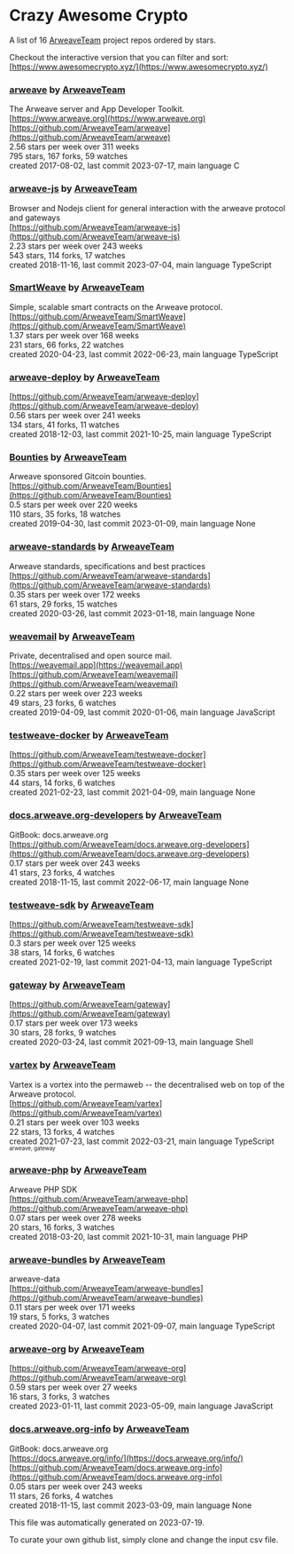 # Crazy Awesome Crypto
A list of 16 [ArweaveTeam](https://github.com/ArweaveTeam) project repos ordered by stars.  

Checkout the interactive version that you can filter and sort: 
[https://www.awesomecrypto.xyz/](https://www.awesomecrypto.xyz/)  


### [arweave](https://github.com/ArweaveTeam/arweave) by [ArweaveTeam](https://github.com/ArweaveTeam)  
The Arweave server and App Developer Toolkit.  
[https://www.arweave.org](https://www.arweave.org)  
[https://github.com/ArweaveTeam/arweave](https://github.com/ArweaveTeam/arweave)  
2.56 stars per week over 311 weeks  
795 stars, 167 forks, 59 watches  
created 2017-08-02, last commit 2023-07-17, main language C  


### [arweave-js](https://github.com/ArweaveTeam/arweave-js) by [ArweaveTeam](https://github.com/ArweaveTeam)  
Browser and Nodejs client for general interaction with the arweave protocol and gateways  
[https://github.com/ArweaveTeam/arweave-js](https://github.com/ArweaveTeam/arweave-js)  
2.23 stars per week over 243 weeks  
543 stars, 114 forks, 17 watches  
created 2018-11-16, last commit 2023-07-04, main language TypeScript  


### [SmartWeave](https://github.com/ArweaveTeam/SmartWeave) by [ArweaveTeam](https://github.com/ArweaveTeam)  
Simple, scalable smart contracts on the Arweave protocol.  
[https://github.com/ArweaveTeam/SmartWeave](https://github.com/ArweaveTeam/SmartWeave)  
1.37 stars per week over 168 weeks  
231 stars, 66 forks, 22 watches  
created 2020-04-23, last commit 2022-06-23, main language TypeScript  


### [arweave-deploy](https://github.com/ArweaveTeam/arweave-deploy) by [ArweaveTeam](https://github.com/ArweaveTeam)  
  
[https://github.com/ArweaveTeam/arweave-deploy](https://github.com/ArweaveTeam/arweave-deploy)  
0.56 stars per week over 241 weeks  
134 stars, 41 forks, 11 watches  
created 2018-12-03, last commit 2021-10-25, main language TypeScript  


### [Bounties](https://github.com/ArweaveTeam/Bounties) by [ArweaveTeam](https://github.com/ArweaveTeam)  
Arweave sponsored Gitcoin bounties.  
[https://github.com/ArweaveTeam/Bounties](https://github.com/ArweaveTeam/Bounties)  
0.5 stars per week over 220 weeks  
110 stars, 35 forks, 18 watches  
created 2019-04-30, last commit 2023-01-09, main language None  


### [arweave-standards](https://github.com/ArweaveTeam/arweave-standards) by [ArweaveTeam](https://github.com/ArweaveTeam)  
Arweave standards, specifications and best practices   
[https://github.com/ArweaveTeam/arweave-standards](https://github.com/ArweaveTeam/arweave-standards)  
0.35 stars per week over 172 weeks  
61 stars, 29 forks, 15 watches  
created 2020-03-26, last commit 2023-01-18, main language None  


### [weavemail](https://github.com/ArweaveTeam/weavemail) by [ArweaveTeam](https://github.com/ArweaveTeam)  
Private, decentralised and open source mail.  
[https://weavemail.app](https://weavemail.app)  
[https://github.com/ArweaveTeam/weavemail](https://github.com/ArweaveTeam/weavemail)  
0.22 stars per week over 223 weeks  
49 stars, 23 forks, 6 watches  
created 2019-04-09, last commit 2020-01-06, main language JavaScript  


### [testweave-docker](https://github.com/ArweaveTeam/testweave-docker) by [ArweaveTeam](https://github.com/ArweaveTeam)  
  
[https://github.com/ArweaveTeam/testweave-docker](https://github.com/ArweaveTeam/testweave-docker)  
0.35 stars per week over 125 weeks  
44 stars, 14 forks, 6 watches  
created 2021-02-23, last commit 2021-04-09, main language None  


### [docs.arweave.org-developers](https://github.com/ArweaveTeam/docs.arweave.org-developers) by [ArweaveTeam](https://github.com/ArweaveTeam)  
GitBook: docs.arweave.org  
[https://github.com/ArweaveTeam/docs.arweave.org-developers](https://github.com/ArweaveTeam/docs.arweave.org-developers)  
0.17 stars per week over 243 weeks  
41 stars, 23 forks, 4 watches  
created 2018-11-15, last commit 2022-06-17, main language None  


### [testweave-sdk](https://github.com/ArweaveTeam/testweave-sdk) by [ArweaveTeam](https://github.com/ArweaveTeam)  
  
[https://github.com/ArweaveTeam/testweave-sdk](https://github.com/ArweaveTeam/testweave-sdk)  
0.3 stars per week over 125 weeks  
38 stars, 14 forks, 6 watches  
created 2021-02-19, last commit 2021-04-13, main language TypeScript  


### [gateway](https://github.com/ArweaveTeam/gateway) by [ArweaveTeam](https://github.com/ArweaveTeam)  
  
[https://github.com/ArweaveTeam/gateway](https://github.com/ArweaveTeam/gateway)  
0.17 stars per week over 173 weeks  
30 stars, 28 forks, 9 watches  
created 2020-03-24, last commit 2021-09-13, main language Shell  


### [vartex](https://github.com/ArweaveTeam/vartex) by [ArweaveTeam](https://github.com/ArweaveTeam)  
Vartex is a vortex into the permaweb -- the decentralised web on top of the Arweave protocol.  
[https://github.com/ArweaveTeam/vartex](https://github.com/ArweaveTeam/vartex)  
0.21 stars per week over 103 weeks  
22 stars, 13 forks, 4 watches  
created 2021-07-23, last commit 2022-03-21, main language TypeScript  
<sub><sup>arweave, gateway</sup></sub>


### [arweave-php](https://github.com/ArweaveTeam/arweave-php) by [ArweaveTeam](https://github.com/ArweaveTeam)  
Arweave PHP SDK  
[https://github.com/ArweaveTeam/arweave-php](https://github.com/ArweaveTeam/arweave-php)  
0.07 stars per week over 278 weeks  
20 stars, 16 forks, 3 watches  
created 2018-03-20, last commit 2021-10-31, main language PHP  


### [arweave-bundles](https://github.com/ArweaveTeam/arweave-bundles) by [ArweaveTeam](https://github.com/ArweaveTeam)  
arweave-data  
[https://github.com/ArweaveTeam/arweave-bundles](https://github.com/ArweaveTeam/arweave-bundles)  
0.11 stars per week over 171 weeks  
19 stars, 5 forks, 3 watches  
created 2020-04-07, last commit 2021-09-07, main language TypeScript  


### [arweave-org](https://github.com/ArweaveTeam/arweave-org) by [ArweaveTeam](https://github.com/ArweaveTeam)  
  
[https://github.com/ArweaveTeam/arweave-org](https://github.com/ArweaveTeam/arweave-org)  
0.59 stars per week over 27 weeks  
16 stars, 3 forks, 3 watches  
created 2023-01-11, last commit 2023-05-09, main language JavaScript  


### [docs.arweave.org-info](https://github.com/ArweaveTeam/docs.arweave.org-info) by [ArweaveTeam](https://github.com/ArweaveTeam)  
GitBook: docs.arweave.org  
[https://docs.arweave.org/info/](https://docs.arweave.org/info/)  
[https://github.com/ArweaveTeam/docs.arweave.org-info](https://github.com/ArweaveTeam/docs.arweave.org-info)  
0.05 stars per week over 243 weeks  
11 stars, 26 forks, 4 watches  
created 2018-11-15, last commit 2023-03-09, main language None  


This file was automatically generated on 2023-07-19.  

To curate your own github list, simply clone and change the input csv file.  
